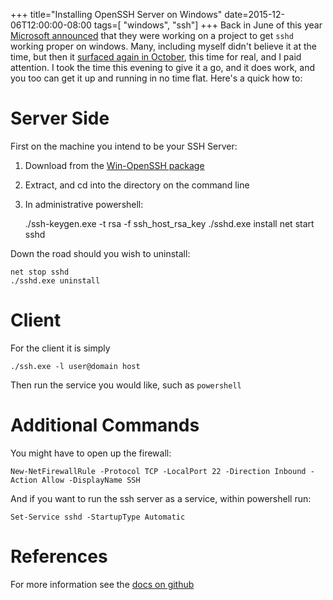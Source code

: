 +++
title="Installing OpenSSH Server on Windows"
date=2015-12-06T12:00:00-08:00
tags=[
	"windows",
	"ssh"]
+++
Back in June of this year [Microsoft announced](https://blogs.msdn.com/b/powershell/archive/2015/06/03/looking-forward-microsoft-support-for-secure-shell-ssh.aspx) that they were working on a project to get `sshd` working proper on windows. Many, including myself didn't believe it at the time, but then it [surfaced again in October](https://blogs.msdn.com/b/powershell/archive/2015/10/19/openssh-for-windows-update.aspx), this time for real, and I paid attention. I took the time this evening to give it a go, and it does work, and you too can get it up and running in no time flat. Here's a quick how to:

# Server Side

First on the machine you intend to be your SSH Server:
1. Download from the [Win-OpenSSH package](https://github.com/PowerShell/Win32-OpenSSH/releases/download/11_09_2015/OpenSSH-Win32.zip)
2. Extract, and cd into the directory on the command line
3. In administrative powershell:

	./ssh-keygen.exe -t rsa -f ssh_host_rsa_key
	./sshd.exe install
	net start sshd

Down the road should you wish to uninstall:

	net stop sshd
	./sshd.exe uninstall

# Client

For the client it is simply

	./ssh.exe -l user@domain host
	
Then run the service you would like, such as `powershell`

# Additional Commands

You might have to open up the firewall:
	
	New-NetFirewallRule -Protocol TCP -LocalPort 22 -Direction Inbound -Action Allow -DisplayName SSH

And if you want to run the ssh server as a service, within powershell run:

	Set-Service sshd -StartupType Automatic

# References

For more information see the [docs on github](https://github.com/PowerShell/Win32-OpenSSH/wiki/Deploy-Win32-OpenSSH)